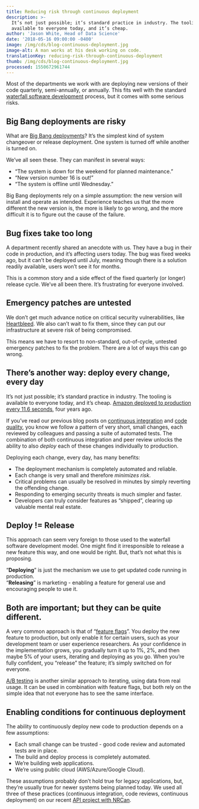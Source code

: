 ```yaml
---
title: Reducing risk through continuous deployment
description: >-
  It’s not just possible; it’s standard practice in industry. The tooling is
  available to everyone today, and it’s cheap.
author: 'Jason White, Head of Data Science'
date: '2018-05-16 09:00:00 -0400'
image: /img/cds/blog-continuous-deployment.jpg
image-alt: A man works at his desk working on code.
translationKey: reducing-risk-through-continuous-deployment
thumb: /img/cds/blog-continuous-deployment.jpg
processed: 1550672961744
---
```


Most of the departments we work with are deploying new versions of their code quarterly, semi-annually, or annually. This fits well with the standard [waterfall software development](https://en.wikipedia.org/wiki/Waterfall_model) process, but it comes with some serious risks.

## Big Bang deployments are risky

What are [Big Bang deployments](https://en.wikipedia.org/wiki/Big_bang_adoption)? It’s the simplest kind of system changeover or release deployment. One system is turned off while another is turned on. 

We’ve all seen these. They can manifest in several ways:

* “The system is down for the weekend for planned maintenance.”
* “New version number 16 is out!”
* “The system is offline until Wednesday.”

Big Bang deployments rely on a simple assumption: the new version will install and operate as intended. Experience teaches us that the more different the new version is, the more is likely to go wrong, and the more difficult it is to figure out the cause of the failure.

## Bug fixes take too long

A department recently shared an anecdote with us. They have a bug in their code in production, and it’s affecting users today. The bug was fixed weeks ago, but it can’t be deployed until July, meaning though there is a solution readily available, users won’t see it for months.

This is a common story and a side effect of the fixed quarterly (or longer) release cycle. We’ve all been there. It’s frustrating for everyone involved.

## Emergency patches are untested

We don’t get much advance notice on critical security vulnerabilities, like [Heartbleed](https://en.wikipedia.org/wiki/Heartbleed). We also can’t wait to fix them, since they can put our infrastructure at severe risk of being compromised.

This means we have to resort to non-standard, out-of-cycle, untested emergency patches to fix the problem. There are a lot of ways this can go wrong.

## There’s another way: deploy every change, every day

It’s not just possible; it’s standard practice in industry. The tooling is available to everyone today, and it’s cheap. [Amazon deployed to production every 11.6 seconds](http://joshuaseiden.com/blog/2013/12/amazon-deploys-to-production-every-11-6-seconds/), four years ago.

If you’ve read our previous blog posts on [continuous integration](https://digital.canada.ca/2018/03/26/automated-testing-blog/) and [code quality](https://digital.canada.ca/2018/04/24/coding-is-a-team-activity/), you know we follow a pattern of very short, small changes, each reviewed by colleagues and passing a suite of automated tests. The combination of both continuous integration and peer review unlocks the ability to also *deploy* each of these changes individually to production.

Deploying each change, every day, has many benefits:

* The deployment mechanism is completely automated and reliable.
* Each change is very small and therefore *minimizes risk*.
* Critical problems can usually be resolved in minutes by simply reverting the offending change.
* Responding to emerging security threats is much simpler and faster.
* Developers can truly consider features as “shipped”, clearing up valuable mental real estate.

## Deploy != Release

This approach can seem very foreign to those used to the waterfall software development model. One might find it irresponsible to release a new feature this way, and one would be right. But, that’s not what this is proposing. 

“**Deploying**” is just the mechanism we use to get updated code running in production.  
“**Releasing**” is marketing - enabling a feature for general use and encouraging people to use it.

## Both are important; but they can be quite different.

A very common approach is that of “[feature flags](https://en.wikipedia.org/wiki/Feature_toggle)”. You deploy the new feature to production, but only enable it for certain users, such as your development team or user experience researchers. As your confidence in the implementation grows, you gradually turn it up to 1%, 2%, and then maybe 5% of your users, iterating and deploying as you go. When you’re fully confident, you “release” the feature; it’s simply switched on for everyone.

[A/B testing](https://en.wikipedia.org/wiki/A/B_testing) is another similar approach to iterating, using data from real usage. It can be used in combination with feature flags, but both rely on the simple idea that not everyone has to see the same interface.

## Enabling conditions for continuous deployment

The ability to continuously deploy new code to production depends on a few assumptions:

* Each small change can be trusted - good code review and automated tests are in place.
* The build and deploy process is completely automated.
* We’re building web applications.
* We’re using public cloud (AWS/Azure/Google Cloud).

These assumptions probably don’t hold true for legacy applications, but, they’re usually true for newer systems being planned today. We used all three of these practices (continuous integration, code reviews, continuous deployment) on our recent [API project with NRCan](https://github.com/cds-snc/nrcan-energuide-api-poc/).
